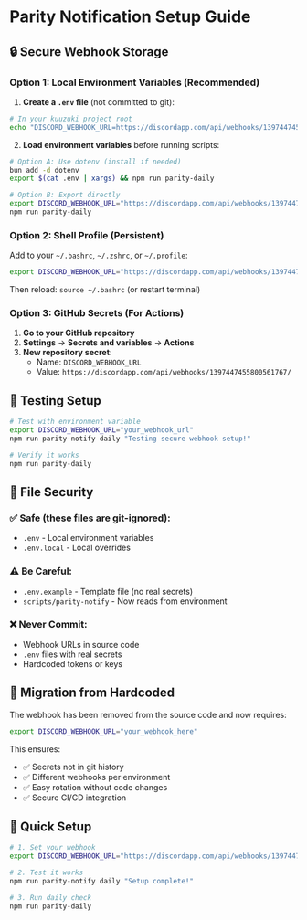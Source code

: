 # Parity Notification Setup Guide

## 🔒 Secure Webhook Storage

### Option 1: Local Environment Variables (Recommended)

1. **Create a `.env` file** (not committed to git):

```bash
# In your kuuzuki project root
echo "DISCORD_WEBHOOK_URL=https://discordapp.com/api/webhooks/1397447455800561767/" > .env
```

2. **Load environment variables** before running scripts:

```bash
# Option A: Use dotenv (install if needed)
bun add -d dotenv
export $(cat .env | xargs) && npm run parity-daily

# Option B: Export directly
export DISCORD_WEBHOOK_URL="https://discordapp.com/api/webhooks/1397447455800561767/"
npm run parity-daily
```

### Option 2: Shell Profile (Persistent)

Add to your `~/.bashrc`, `~/.zshrc`, or `~/.profile`:

```bash
export DISCORD_WEBHOOK_URL="https://discordapp.com/api/webhooks/1397447455800561767/"
```

Then reload: `source ~/.bashrc` (or restart terminal)

### Option 3: GitHub Secrets (For Actions)

1. **Go to your GitHub repository**
2. **Settings** → **Secrets and variables** → **Actions**
3. **New repository secret**:
   - Name: `DISCORD_WEBHOOK_URL`
   - Value: `https://discordapp.com/api/webhooks/1397447455800561767/`

## 🧪 Testing Setup

```bash
# Test with environment variable
export DISCORD_WEBHOOK_URL="your_webhook_url"
npm run parity-notify daily "Testing secure webhook setup!"

# Verify it works
npm run parity-daily
```

## 📁 File Security

### ✅ Safe (these files are git-ignored):

- `.env` - Local environment variables
- `.env.local` - Local overrides

### ⚠️ Be Careful:

- `.env.example` - Template file (no real secrets)
- `scripts/parity-notify` - Now reads from environment

### ❌ Never Commit:

- Webhook URLs in source code
- `.env` files with real secrets
- Hardcoded tokens or keys

## 🔄 Migration from Hardcoded

The webhook has been removed from the source code and now requires:

```bash
export DISCORD_WEBHOOK_URL="your_webhook_here"
```

This ensures:

- ✅ Secrets not in git history
- ✅ Different webhooks per environment
- ✅ Easy rotation without code changes
- ✅ Secure CI/CD integration

## 🚀 Quick Setup

```bash
# 1. Set your webhook
export DISCORD_WEBHOOK_URL="https://discordapp.com/api/webhooks/1397447455800561767/"

# 2. Test it works
npm run parity-notify daily "Setup complete!"

# 3. Run daily check
npm run parity-daily
```
